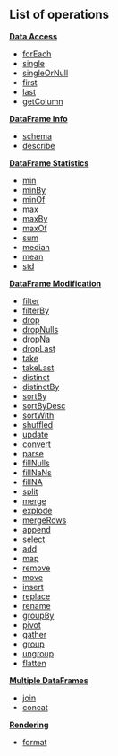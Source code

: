 [//]: # (title: Operations)

## List of operations

**[Data Access](access.md)**
* [forEach](iterate.md#foreach)
* [single](getRow.md#single)
* [singleOrNull](getRow.md#singleornull)
* [first](getRow.md#first)
* [last](getRow.md#last)
* [getColumn](getColumn.md)

**[DataFrame Info](info.md)**
* [schema](schema.md)
* [describe](describe.md)

**[DataFrame Statistics](statistics.md)**
* [min](minmax.md)
* [minBy](minmax.md)
* [minOf](minmax.md)
* [max](minmax.md)
* [maxBy](minmax.md)
* [maxOf](minmax.md)
* [sum](sum.md)
* [median](median.md)
* [mean](mean.md)
* [std](std.md)

**[DataFrame Modification](modify.md)**
* [filter](filter.md)
* [filterBy](filter.md#filterby)
* [drop](drop.md)
* [dropNulls](drop.md#dropnulls)
* [dropNa](drop.md#dropna)
* [dropLast](sliceRows.md#droplast)
* [take](sliceRows.md#take)
* [takeLast](sliceRows.md#takelast)
* [distinct](distinct.md)
* [distinctBy](distinct.md#distinctby)
* [sortBy](sortBy.md)
* [sortByDesc](sortBy.md#sortbydesc)
* [sortWith](sortBy.md#sortwith)
* [shuffled](shuffle.md)
* [update](update.md)
* [convert](convert.md)
* [parse](parse.md)
* [fillNulls](fill.md#fillnulls)
* [fillNaNs](fill.md#fillnans)
* [fillNA](fill.md#fillna)
* [split](split.md)
* [merge](merge.md)
* [explode](explode.md)
* [mergeRows](mergeRows.md)
* [append](append.md)
* [select](select.md)
* [add](add.md)
* [map](map.md)
* [remove](remove.md)
* [move](move.md)
* [insert](insert.md)
* [replace](replace.md)
* [rename](rename.md)
* [groupBy](groupBy.md)
* [pivot](pivot.md)
* [gather](gather.md)
* [group](group.md)
* [ungroup](ungroup.md)
* [flatten](flatten.md)

**[Multiple DataFrames](multipleDataFrames.md)**
* [join](join.md)
* [concat](concat.md)

**[Rendering](rendering.md)**
* [format](format.md)

